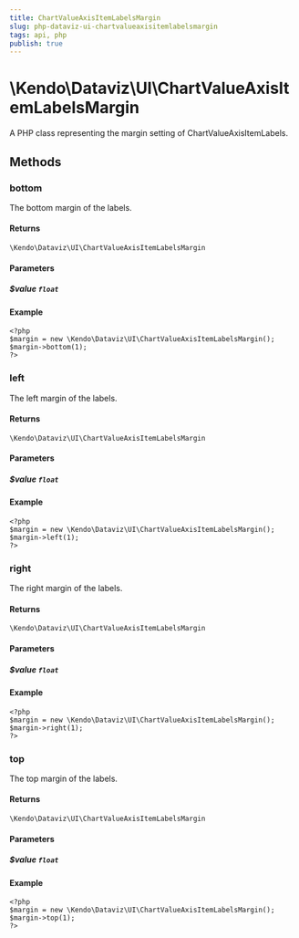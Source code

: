 ```yaml
---
title: ChartValueAxisItemLabelsMargin
slug: php-dataviz-ui-chartvalueaxisitemlabelsmargin
tags: api, php
publish: true
---
```


# \Kendo\Dataviz\UI\ChartValueAxisItemLabelsMargin

A PHP class representing the margin setting of ChartValueAxisItemLabels.


## Methods

### bottom
The bottom margin of the labels.

#### Returns
`\Kendo\Dataviz\UI\ChartValueAxisItemLabelsMargin`

#### Parameters

##### $value `float`



#### Example 
    <?php
    $margin = new \Kendo\Dataviz\UI\ChartValueAxisItemLabelsMargin();
    $margin->bottom(1);
    ?>

### left
The left margin of the labels.

#### Returns
`\Kendo\Dataviz\UI\ChartValueAxisItemLabelsMargin`

#### Parameters

##### $value `float`



#### Example 
    <?php
    $margin = new \Kendo\Dataviz\UI\ChartValueAxisItemLabelsMargin();
    $margin->left(1);
    ?>

### right
The right margin of the labels.

#### Returns
`\Kendo\Dataviz\UI\ChartValueAxisItemLabelsMargin`

#### Parameters

##### $value `float`



#### Example 
    <?php
    $margin = new \Kendo\Dataviz\UI\ChartValueAxisItemLabelsMargin();
    $margin->right(1);
    ?>

### top
The top margin of the labels.

#### Returns
`\Kendo\Dataviz\UI\ChartValueAxisItemLabelsMargin`

#### Parameters

##### $value `float`



#### Example 
    <?php
    $margin = new \Kendo\Dataviz\UI\ChartValueAxisItemLabelsMargin();
    $margin->top(1);
    ?>

 
